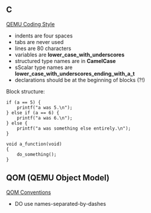 
## C

[QEMU Coding Style](http://git.qemu-project.org/?p=qemu.git;a=blob_plain;f=CODING_STYLE;hb=HEAD)

- indents are four spaces
- tabs are never used
- lines are 80 characters
- variables are **lower_case_with_underscores**
- structured type names are in **CamelCase**
- sScalar type names are **lower_case_with_underscores_ending_with_a_t**
- declarations should be at the beginning of blocks (?!)

Block structure:

    if (a == 5) {
        printf("a was 5.\n");
    } else if (a == 6) {
        printf("a was 6.\n");
    } else {
        printf("a was something else entirely.\n");
    }

    void a_function(void)
    {
        do_something();
    }


## QOM (QEMU Object Model)

[QOM Conventions](http://wiki.qemu.org/QOMConventions)

- DO use names-separated-by-dashes

